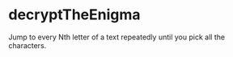 # decryptTheEnigma
 Jump to every Nth letter of a text repeatedly until you pick all the characters.
